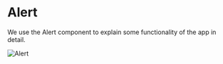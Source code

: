 # Alert

We use the Alert component to explain some functionality of the app in detail.

![Alert](https://i.ibb.co/xM3yqxv/Alert.png)